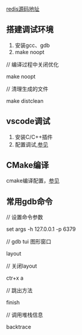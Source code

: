 [redis源码地址](https://github.com/redis/redis)

## 搭建调试环境

1. 安装gcc、gdb
2. make noopt 

// 编译过程中关闭优化

make noopt 

// 清理生成的文件

make distclean

## vscode调试

1. 安装C/C++插件
2. 配置调试,[参见](https://gitee.com/glzsk/redis/commit/ffa6c43538744ed9c20ae920f8a620a21e3a5780)

## CMake编译

cmake编译配置，[参见](https://gitee.com/glzsk/redis/commit/e36cb6cf10a6c3885864a4b87d1bc1960222f5f7)

## 常用gdb命令

// 设置命令参数

set args -h 127.0.0.1 -p 6379  

// gdb tui 图形窗口

layout

// 关闭layout

ctr+x a

// 跳出方法

finish

// 调用堆栈信息

backtrace








